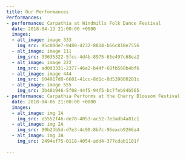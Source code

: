 ```yaml
---
title: Our Performances
Performances:
- performance: Carpathia at Windmills Folk Dance Festival
  date: 2018-04-13 21:00:00 +0000
  images:
  - alt_image: image 333
    img_src: 95c00de7-9480-4232-8814-b66c818e7556
  - alt_image: image 111
    img_src: 33635322-5fcc-4d4b-8975-65e497c68ea2
  - alt_image: image 222
    img_src: ad0d3331-2377-46e2-b44f-68fb568b4bf6
  - alt_image: image 444
    img_src: 604917d0-6681-41cc-8d1c-8d539800201c
  - alt_image: image 555
    img_src: 3b48b946-5f08-44f5-94f5-bc7feb94b565
- performance: Carpathia Performs at the Cherry Blossom Festival
  date: 2018-04-06 21:00:00 +0000
  images:
  - alt_image: img 1A
    img_src: e5552f46-de78-4053-ac52-7e3adb4a81c1
  - alt_image: img 2A
    img_src: 99b23b5d-d7e3-4c90-8b7c-96eacb9266a4
  - alt_image: img 3A
    img_src: 2494ef75-0118-4054-add4-377cdab1181f

---
```

